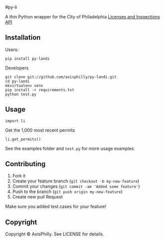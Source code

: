 #py-li

A thin Python wrapper for the City of Philadelphia [Licenses and Inspections API](http://phlapi.com/licenseapi.html)

## Installation

Users:

    pip install py-landi

Developers

    git clone git://github.com/axisphilly/py-landi.git
    cd py-landi
    mkvirtualenv venv
    pip install -r requirements.txt
    python test.py

## Usage

    import li

Get the 1,000 most recent permits

    li.get_permits()

See the examples folder and `test.py` for more usage examples.

## Contributing

1. Fork it
2. Create your feature branch (`git checkout -b my-new-feature`)
3. Commit your changes (`git commit -am 'Added some feature'`)
4. Push to the branch (`git push origin my-new-feature`)
5. Create new pull Request

Make sure you added test cases for your feature!

## Copyright

Copyright © AxisPhilly. See LICENSE for details.
